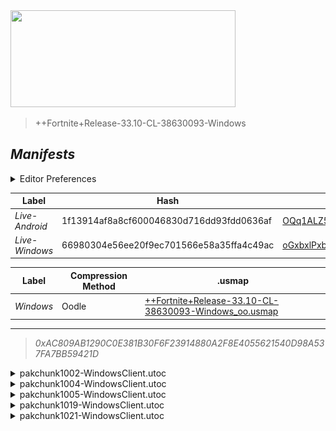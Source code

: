 <a href="#manifests">
  <img style="pointer-events: none" src="https://raw.githubusercontent.com/Tectors/fn-archive/master/.github/source/dependents/gen.33.10.svg" width="360" height="155"\>
</a>

 >  
  
  > ++Fortnite+Release-33.10-CL-38630093-Windows

## *Manifests*
<details>
  <summary>Editor Preferences</summary>

 > 
    ((Value="0xF1B0C1127843D9E67D87C8FC13F75F2746521FC0D50740E6FAB65D54C622BE51",Guid="06381A8251E28744D95CD28E6C038AFB"),(Value="0xD4E0770E6D14412BA6138AAB370E65A535A0C756E312A385137FACDD7A3856EE",Guid="2D7CC66E132AF5D216B481F2D0B56EB7"),(Value="0xA0E00A8D2FE6AC653A0E4FDCF9788872CFB182FAB223CCE6B7EA674795663E65",Guid="35182C05BA21A7373CD33B20303E6944"),(Value="0x51FE328B797C2850A501DA7979DD5FAE0668DC76E95D7AF0888B889B58F86A50",Guid="A7F859B562B3AB262A2876C962C79A78"),(Value="0xDE43349965384A4009A00D3C0C01627EB4E7143C11BB5ADE44AD967331F7AC36",Guid="F4F783537F2D2C107AE36A4A35E9CFFC"))
</details>

| Label | Hash | Route |
| - | - | - |
| *Live-Android* | 1f13914af8a8cf600046830d716dd93fdd0636af | [OQq1ALZ5naAUzxUo20miNeBIWqfI9g](https://github.com/Tectors/fn-archive/blob/master/manifests/OQq1ALZ5naAUzxUo20miNeBIWqfI9g.manifest) |
| *Live-Windows* | 66980304e56ee20f9ec701566e58a35ffa4c49ac | [oGxbxlPxbThz8n3IpUCmVRu8dxw1zQ](https://github.com/Tectors/fn-archive/blob/master/manifests/oGxbxlPxbThz8n3IpUCmVRu8dxw1zQ.manifest) |


| Label | Compression Method | .usmap |
| - | - | - |
| *Windows* | Oodle | [++Fortnite+Release-33.10-CL-38630093-Windows_oo.usmap](https://github.com/Tectors/fn-archive/blob/master/manifests/mappings/++Fortnite+Release-33.10-CL-38630093-Windows_oo.usmap) |

---

> *0xAC809AB1290C0E381B30F6F23914880A2F8E4055621540D98A537FA7BB59421D*

<details>
  <summary>pakchunk1002-WindowsClient.utoc</summary>

 > 
    0xF1B0C1127843D9E67D87C8FC13F75F2746521FC0D50740E6FAB65D54C622BE51
    KEYCHAIN: 06381A8251E28744D95CD28E6C038AFB:8bDBEnhD2eZ9h8j8E/dfJ0ZSH8DVB0Dm+rZdVMYivlE=

  <img src="https://raw.githubusercontent.com/Tectors/fn-archive/master/.github/source/dependents/referred/Pickaxe_SnailAisle.svg" width="100"> <img src="https://raw.githubusercontent.com/Tectors/fn-archive/master/.github/source/dependents/referred/Glider_SnailAisle.svg" width="100"> <img src="https://raw.githubusercontent.com/Tectors/fn-archive/master/.github/source/dependents/referred/Backpack_SnailAisle.svg" width="100"> 
</details>

<details>
  <summary>pakchunk1004-WindowsClient.utoc</summary>

 > 
    0xD4E0770E6D14412BA6138AAB370E65A535A0C756E312A385137FACDD7A3856EE
    KEYCHAIN: 2D7CC66E132AF5D216B481F2D0B56EB7:1OB3Dm0UQSumE4qrNw5lpTWgx1bjEqOFE3+s3Xo4Vu4=

  <img src="https://raw.githubusercontent.com/Tectors/fn-archive/master/.github/source/dependents/referred/Shoes_LungeStreamTenor.svg" width="100"> <img src="https://raw.githubusercontent.com/Tectors/fn-archive/master/.github/source/dependents/referred/Shoes_LungeStreamForte.svg" width="100"> <img src="https://raw.githubusercontent.com/Tectors/fn-archive/master/.github/source/dependents/referred/Shoes_LungeStreamClef.svg" width="100"> <img src="https://raw.githubusercontent.com/Tectors/fn-archive/master/.github/source/dependents/referred/Shoes_FunnyBunny.svg" width="100"> 
</details>

<details>
  <summary>pakchunk1005-WindowsClient.utoc</summary>

 > 
    0xA0E00A8D2FE6AC653A0E4FDCF9788872CFB182FAB223CCE6B7EA674795663E65
    KEYCHAIN: 35182C05BA21A7373CD33B20303E6944:oOAKjS/mrGU6Dk/c+XiIcs+xgvqyI8zmt+pnR5VmPmU=

  <img src="https://raw.githubusercontent.com/Tectors/fn-archive/master/.github/source/dependents/referred/Pickaxe_PuffinSmile.svg" width="100"> <img src="https://raw.githubusercontent.com/Tectors/fn-archive/master/.github/source/dependents/referred/Pickaxe_IntenseCello.svg" width="100"> <img src="https://raw.githubusercontent.com/Tectors/fn-archive/master/.github/source/dependents/referred/Backpack_ShakeCrunch.svg" width="100"> <img src="https://raw.githubusercontent.com/Tectors/fn-archive/master/.github/source/dependents/referred/Backpack_PuffinSmile.svg" width="100"> <img src="https://raw.githubusercontent.com/Tectors/fn-archive/master/.github/source/dependents/referred/Backpack_IntenseCello.svg" width="100"> 
</details>

<details>
  <summary>pakchunk1019-WindowsClient.utoc</summary>

 > 
    0x51FE328B797C2850A501DA7979DD5FAE0668DC76E95D7AF0888B889B58F86A50
    KEYCHAIN: A7F859B562B3AB262A2876C962C79A78:Uf4yi3l8KFClAdp5ed1frgZo3HbpXXrwiIuIm1j4alA=

  </details>

<details>
  <summary>pakchunk1021-WindowsClient.utoc</summary>

 > 
    0xDE43349965384A4009A00D3C0C01627EB4E7143C11BB5ADE44AD967331F7AC36
    KEYCHAIN: F4F783537F2D2C107AE36A4A35E9CFFC:3kM0mWU4SkAJoA08DAFifrTnFDwRu1reRK2WczH3rDY=

  </details>


